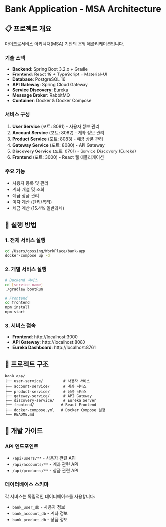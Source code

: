 # Bank Application - MSA Architecture

## 📋 프로젝트 개요

마이크로서비스 아키텍처(MSA) 기반의 은행 애플리케이션입니다.

### 기술 스택
- **Backend**: Spring Boot 3.2.x + Gradle
- **Frontend**: React 18 + TypeScript + Material-UI
- **Database**: PostgreSQL 16
- **API Gateway**: Spring Cloud Gateway
- **Service Discovery**: Eureka
- **Message Broker**: RabbitMQ
- **Container**: Docker & Docker Compose

### 서비스 구성
1. **User Service** (포트: 8081) - 사용자 정보 관리
2. **Account Service** (포트: 8082) - 계좌 정보 관리
3. **Product Service** (포트: 8083) - 예금 상품 관리
4. **Gateway Service** (포트: 8080) - API Gateway
5. **Discovery Service** (포트: 8761) - Service Discovery (Eureka)
6. **Frontend** (포트: 3000) - React 웹 애플리케이션

### 주요 기능
- 사용자 등록 및 관리
- 계좌 개설 및 조회
- 예금 상품 관리
- 이자 계산 (단리/복리)
- 세금 계산 (15.4% 일반과세)

## 🚀 실행 방법

### 1. 전체 서비스 실행
```bash
cd /Users/gossing/WorkPlace/bank-app
docker-compose up -d
```

### 2. 개별 서비스 실행
```bash
# Backend 서비스
cd [service-name]
./gradlew bootRun

# Frontend
cd frontend
npm install
npm start
```

### 3. 서비스 접속
- **Frontend**: http://localhost:3000
- **API Gateway**: http://localhost:8080
- **Eureka Dashboard**: http://localhost:8761

## 📁 프로젝트 구조
```
bank-app/
├── user-service/         # 사용자 서비스
├── account-service/      # 계좌 서비스
├── product-service/      # 상품 서비스
├── gateway-service/      # API Gateway
├── discovery-service/    # Eureka Server
├── frontend/            # React Frontend
├── docker-compose.yml   # Docker Compose 설정
└── README.md
```

## 🔧 개발 가이드

### API 엔드포인트
- `/api/users/**` - 사용자 관련 API
- `/api/accounts/**` - 계좌 관련 API
- `/api/products/**` - 상품 관련 API

### 데이터베이스 스키마
각 서비스는 독립적인 데이터베이스를 사용합니다:
- `bank_user_db` - 사용자 정보
- `bank_account_db` - 계좌 정보
- `bank_product_db` - 상품 정보
